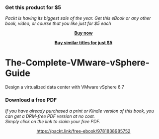 
### Get this product for $5

<i>Packt is having its biggest sale of the year. Get this eBook or any other book, video, or course that you like just for $5 each</i>


<b><p align='center'>[Buy now](https://packt.link/9781838985752)</p></b>


<b><p align='center'>[Buy similar titles for just $5](https://subscription.packtpub.com/search)</p></b>


# The-Complete-VMware-vSphere-Guide
Design a virtualized data center with VMware vSphere 6.7
### Download a free PDF

 <i>If you have already purchased a print or Kindle version of this book, you can get a DRM-free PDF version at no cost.<br>Simply click on the link to claim your free PDF.</i>
<p align="center"> <a href="https://packt.link/free-ebook/9781838985752">https://packt.link/free-ebook/9781838985752 </a> </p>